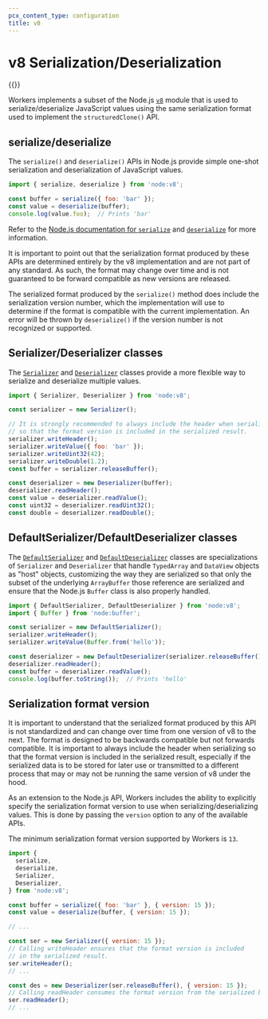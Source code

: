 ```yaml
---
pcx_content_type: configuration
title: v8
---
```


# v8 Serialization/Deserialization

{{<render file="_nodejs-compat-howto.md">}}

Workers implements a subset of the Node.js [`v8`](https://nodejs.org/dist/latest-v20.x/docs/api/v8.html)
module that is used to serialize/deserialize JavaScript values using the same serialization format
used to implement the `structuredClone()` API.

## serialize/deserialize

The `serialize()` and `deserialize()` APIs in Node.js provide simple one-shot serialization and
deserialization of JavaScript values.

```js
import { serialize, deserialize } from 'node:v8';

const buffer = serialize({ foo: 'bar' });
const value = deserialize(buffer);
console.log(value.foo);  // Prints 'bar'
```

Refer to the [Node.js documentation for `serialize`](https://nodejs.org/dist/latest-v20.x/docs/api/v8.html#v8serializevalue) and [`deserialize`](https://nodejs.org/dist/latest-v20.x/docs/api/v8.html#v8deserializebuffer) for more information.

It is important to point out that the serialization format produced by these APIs are determined
entirely by the v8 implementation and are not part of any standard. As such, the format may change
over time and is not guaranteed to be forward compatible as new versions are released.

The serialized format produced by the `serialize()` method does include the serialization version
number, which the implementation will use to determine if the format is compatible with the current
implementation. An error will be thrown by `deserialize()` if the version number is not recognized
or supported.

## Serializer/Deserializer classes

The [`Serializer`](https://nodejs.org/dist/latest-v20.x/docs/api/v8.html#class-v8serializer) and
[`Deserializer`](https://nodejs.org/dist/latest-v20.x/docs/api/v8.html#class-v8deserializer) classes
provide a more flexible way to serialize and deserialize multiple values.

```js
import { Serializer, Deserializer } from 'node:v8';

const serializer = new Serializer();

// It is strongly recommended to always include the header when serializing
// so that the format version is included in the serialized result.
serializer.writeHeader();
serializer.writeValue({ foo: 'bar' });
serializer.writeUint32(42);
serializer.writeDouble(1.2);
const buffer = serializer.releaseBuffer();

const deserializer = new Deserializer(buffer);
deserializer.readHeader();
const value = deserializer.readValue();
const uint32 = deserializer.readUint32();
const double = deserializer.readDouble();
```

## DefaultSerializer/DefaultDeserializer classes

The [`DefaultSerializer`](https://nodejs.org/dist/latest-v20.x/docs/api/v8.html#class-v8defaultserializer)
and [`DefaultDeserializer`](https://nodejs.org/dist/latest-v20.x/docs/api/v8.html#class-v8defaultdeserializer)
classes are specializations of `Serializer` and `Deserializer` that handle `TypedArray` and `DataView`
objects as "host" objects, customizing the way they are serialized so that only the subset of the
underlying `ArrayBuffer` those reference are serialized and ensure that the Node.js `Buffer` class
is also properly handled.

```js
import { DefaultSerializer, DefaultDeserializer } from 'node:v8';
import { Buffer } from 'node:buffer';

const serializer = new DefaultSerializer();
serializer.writeHeader();
serializer.writeValue(Buffer.from('hello'));

const deserializer = new DefaultDeserializer(serializer.releaseBuffer());
deserializer.readHeader();
const buffer = deserializer.readValue();
console.log(buffer.toString());  // Prints 'hello'
```

## Serialization format version

It is important to understand that the serialized format produced by this API is not standardized
and can change over time from one version of v8 to the next. The format is designed to be backwards
compatible but not forwards compatible. It is important to always include the header when serializing
so that the format version is included in the serialized result, especially if the serialized data
is to be stored for later use or transmitted to a different process that may or may not be running
the same version of v8 under the hood.

As an extension to the Node.js API, Workers includes the ability to explicitly specify the serialization
format version to use when serializing/deserializing values. This is done by passing the `version`
option to any of the available APIs.

The minimum serialization format version supported by Workers is `13`.

```js
import {
  serialize,
  deserialize,
  Serializer,
  Deserializer,
} from 'node:v8';

const buffer = serialize({ foo: 'bar' }, { version: 15 });
const value = deserialize(buffer, { version: 15 });

// ...

const ser = new Serializer({ version: 15 });
// Calling writeHeader ensures that the format version is included
// in the serialized result.
ser.writeHeader();
// ...

const des = new Deserializer(ser.releaseBuffer(), { version: 15 });
// Calling readHeader consumes the format version from the serialized buffer.
ser.readHeader();
// ...
```
